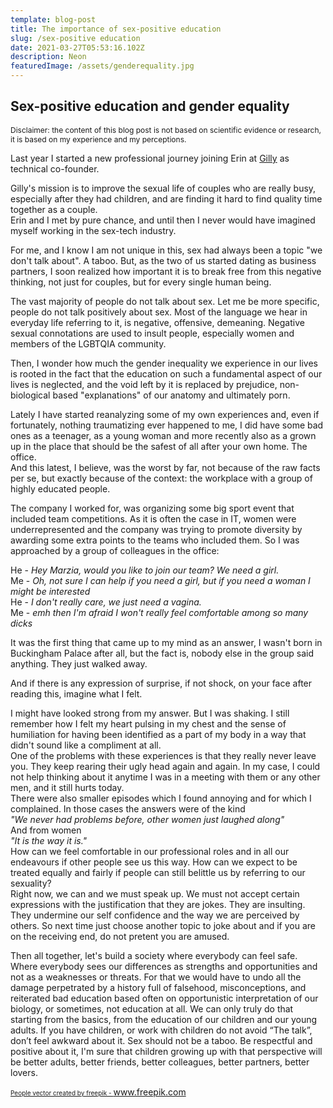 ```yaml
---
template: blog-post
title: The importance of sex-positive education
slug: /sex-positive education
date: 2021-03-27T05:53:16.102Z
description: Neon
featuredImage: /assets/genderequality.jpg
---
```


## Sex-positive education and gender equality

<p style="font-size:12px;">Disclaimer: the content of this blog post is not based on scientific evidence or research, it is based on my experience and my perceptions.</p>

Last year I started a new professional journey joining Erin at 
<a href="https://www.getgilly.com">Gilly</a> as technical co-founder.

Gilly's mission is to improve the sexual life of couples who are really busy, especially after they had children, and are finding it hard to find quality time together as a couple. <br/>
Erin and I met by pure chance, and until then I never would have imagined myself working in the sex-tech industry.

For me, and I know I am not unique in this, sex had always been a topic "we don't talk about". A taboo. 
But, as the two of us started dating as business partners, I soon realized how important it is to break free from this negative thinking, not just for couples, but for every single human being.


The vast majority of people do not talk about sex. Let me be more specific, people do not talk positively about sex. Most of the language we hear in everyday life referring to it, is negative, offensive, demeaning.
Negative sexual connotations are used to insult people, especially women and members of the LGBTQIA community.

Then, I wonder how much the gender inequality we experience in our lives is rooted in the fact that the education on such a fundamental aspect of our lives is neglected, and the void left by it is replaced by prejudice, non-biological based "explanations" of our anatomy and ultimately porn. 

Lately I have started reanalyzing some of my own experiences and, even if fortunately, nothing traumatizing ever happened to me, I did have some bad ones as a teenager, as a young woman and more recently also as a grown up in the place that should be the safest of all after your own home. The office. <br/>
And this latest, I believe, was the worst by far, not because of the raw facts per se, but exactly because of the context: the workplace with a group of highly educated people. 

The company I worked for, was organizing some big sport event that included team competitions. As it is often the case in IT, women were underrepresented and the company was trying to promote diversity by awarding some extra points to the teams who included them.
So I was approached by a group of colleagues in the office:

He - _Hey Marzia, would you like to join our team? We need a girl._<br/>
Me - _Oh, not sure I can help if you need a girl, but if you need a woman I might be interested_<br/>
He - _I don't really care, we just need a vagina._<br/>
Me - _emh then I'm afraid I won't really feel comfortable among so many dicks_<br/>

It was the first thing that came up to my mind as an answer, I wasn't born in Buckingham Palace after all, but the fact is, nobody else in the group said anything. They just walked away.<br/> 

And if there is any expression of surprise, if not shock, on your face after reading this, imagine what I felt. 

I might have looked strong from my answer. But I was shaking. I still remember how I felt my heart pulsing in my chest and the sense of humiliation for having been identified as a part of my body in a way that didn't sound like a compliment at all.<br/>
One of the problems with these experiences is that they really never leave you. They keep rearing their ugly head again and again. 
In my case, I could not help thinking about it anytime I was in a meeting with them or any other men, and it still hurts today. 
<br/>
There were also smaller episodes which I found annoying and for which I complained. In those cases the answers were of the kind <br/>
_"We never had problems before, other women just laughed along"_ <br/>
And from women <br/>
_"It is the way it is."_
<br/>
How can we feel comfortable in our professional roles and in all our endeavours if other people see us this way. How can we expect to be treated equally and fairly if people can still belittle us by referring to our sexuality?
<br/>
 Right now, we can and we must speak up. We must not accept certain expressions with the justification that they are jokes. They are insulting. They undermine our self confidence and the way we are perceived by others. So next time just choose another topic to joke about and if you are on the receiving end, do not pretent you are amused. 
 
Then all together, let's build a society where everybody can feel safe.  Where everybody sees our differences as strengths and opportunities and not as a weaknesses or threats. 
For that we would have to undo all the damage perpetrated by a history full of falsehood, misconceptions, and reiterated bad education based often on opportunistic interpretation of our biology, or sometimes, not education at all.
We can only truly do that starting from the basics, from the education of our children and our young adults. 
If you have children, or work with children do not avoid “The talk”, don’t feel awkward about it. Sex should not be a taboo. Be respectful and positive about it, I'm sure that children growing up with that perspective will be better adults, better friends, better colleagues, better partners, better lovers. 


<a style="font-size:10px;" href='https://www.freepik.com/vectors/people'>People vector created by freepik - www.freepik.com</a>








